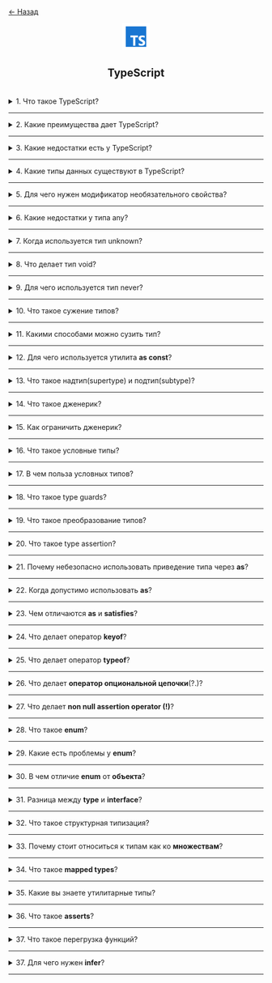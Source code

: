 <a href="../../../README.md">← Назад</a>

<div align="center">
  <img src="../../../src/assets/icons/icons-for-titles/ts.png">
  <h2>TypeScript</h2>
</div>
<br />

<details>
<summary><span>1. Что такое TypeScript?</span></summary>
<br />

**TypeScript** — это надмножество JavaScript, добавляющее в него поддержку статической типизации

</details>

---

<details>
<summary><span>2. Какие преимущества дает TypeScript?</span></summary>
<br />

- Статическая типизация помогает находить ошибки на этапе разработки
- Улучшает читаемость и поддерживаемость кода
- Обеспечивает более качественную поддержку IDE (автодополнение, рефакторинг)
- Позволяет безопасно рефакторить крупные проекты
- Упрощает документирование кода через типы
- Улучшает командную разработку благодаря явным контрактам
- Обратная совместимость с JavaScript
- Поддержка современных возможностей ECMAScript
- Возможность постепенного внедрения в проект

</details>

---

<details>
<summary><span>3. Какие недостатки есть у TypeScript?</span></summary>
<br />

- Нужна компиляция в JavaScript — добавляет шаг в сборке.
- Типизация требует времени — код пишется дольше.
- Порог входа выше, особенно для новичков.
- Код становится больше — из-за описания типов.
- Нужны доп. инструменты — компилятор, конфиги и т.п.
- Не все библиотеки типизированы корректно — возможны ошибки.
- Сложные типы могут запутать — особенно при чрезмерном использовании.
- Типы не гарантируют безопасность — можно обойти через `any`.

</details>

---

<details>
<summary><span>4. Какие типы данных существуют в TypeScript?</span></summary>
<br />

Вот краткая структура типов данных в **TypeScript**:

1. **Примитивные типы**  
   – string  
   – number  
   – boolean  
   – bigint  
   – symbol  
   – null  
   – undefined

2. **Специальные типы**  
   – any  
   – unknown  
   – never  
   – void

3. **Составные типы**  
   – интерфейсы (`interface`)  
   – типы (`type`)

4. **Union и Intersection типы**  
   – объединение (`|`)  
   – пересечение (`&`)

5. **Литеральные типы**  
   – строковые  
   – числовые  
   – булевы  
   – шаблонные  
   – составные литералы

6. **Обобщённые типы (Generics)**

</details>

---

<details>
<summary><span>5. Для чего нужен модификатор необязательного свойства?</span></summary>
<br />

Модификатор необязательного свойства (`?`) позволяет указать, что свойство объекта может отсутствовать. Это полезно, когда некоторые поля являются опциональными.

</details>

---

<details>
<summary><span>6. Какие недостатки у типа any?</span></summary>
<br />

1. Отключает проверку типов — возможны ошибки во время выполнения.
2. Снижает безопасность и надёжность кода.
3. Усложняет рефакторинг и автодополнение — IDE теряет информацию о типах.
4. Ухудшает читаемость — непонятно, какие данные ожидаются.
5. Скрывает реальные проблемы с типами.
6. Снижает долгосрочную поддержку — код становится труднее сопровождать.

</details>

---

<details>
<summary><span>7. Когда используется тип unknown?</span></summary>
<br />

`unknown` — это безопасная альтернатива `any`, которую используют, когда тип данных заранее неизвестен и требует проверки перед использованием.

</details>

---

<details>
<summary><span>8. Что делает тип void?</span></summary>
<br />

Тип `void` используется для указания, что функция не возвращает значения

</details>

---

<details>
<summary><span>9. Для чего используется тип never?</span></summary>
<br />

Тип `never` используется для обозначения значений, которые никогда не возникают.

Например:

1. В функциях, которые не завершаются нормально — например, выбрасывают исключение или зацикливаются бесконечно.
2. В проверках на исчерпывающие варианты — как в `switch-case`, чтобы убедиться, что обработаны все возможные типы.
3. В условных типах с `infer` — для извлечения, исключения или проверки типов, основанных на значении

</details>

---

<details>
<summary><span>10. Что такое сужение типов?</span></summary>
<br />

Это процесс уточнения неизвестного или объединённого типа до более конкретного значения на основе условий в коде.

</details>

---

<details>
<summary><span>11. Какими способами можно сузить тип?</span></summary>
<br />

1. `typeof` — проверка примитивных типов
2. `in` — проверка наличия свойства в объекте
3. `instanceof` — проверка принадлежности к классу
4. Пользовательские type guards — с использованием функций с `is`
5. Дискриминантные объединения — по уникальному свойству
6. Проверка на `null` и `undefined`
7. Проверка на истинность/ложность — для исключения falsy-значений
8. Сравнение с литеральными значениями

</details>

---

<details>
<summary><span>12. Для чего используется утилита <b>as const</b>?</span></summary>
<br />

Утилита `as const` используется для превращения значения в **неизменяемый литеральный тип**, делая все его свойства `readonly`.

```ts
const status = {
	success: 'SUCCESS',
	error: 'ERROR',
} as const;
```

</details>

---

<details>
<summary><span>13. Что такое надтип(supertype) и подтип(subtype)?</span></summary>
<br />

**Надтип (supertype)** — это более общий тип, который охватывает множество значений и может включать в себя другие, более специфичные типы.

**Подтип (subtype)** — это частный случай надтипа, который соответствует его структуре и может быть использован там, где ожидается надтип.

Проще говоря:

> **Подтип можно передать туда, где ожидается надтип, но не наоборот.**

Например, `string` — подтип `string | number`, потому что он соответствует более широкому объединению.

</details>

---

<details>
<summary><span>14. Что такое дженерик?</span></summary>
<br />

**Дженерик (Generic)** — это параметризованный тип, который позволяет писать код, работающий с разными типами данных, сохраняя при этом типобезопасность.

</details>

---

<details>
<summary><span>15. Как ограничить дженерик?</span></summary>
<br />

Дженерики можно ограничить с помощью ключевого слова `extends`. Это позволяет указать, что тип-параметр должен быть подтипом определенного типа.

</details>

---

<details>
<summary><span>16. Что такое условные типы?</span></summary>
<br />

Это типы, которые определяются на основе условия: они принимают одно значение, если условие истинно, и другое — если ложно.

Работают по принципу A extends **B ? X : Y**, где результат зависит от того, соответствует ли тип A типу B.

</details>

---

<details>
<summary><span>17. В чем польза условных типов?</span></summary>
<br />

1. **Гибкости типов** — позволяют задавать типы динамически, в зависимости от других.
2. **Типобезопасности** — помогают точнее контролировать типы на основе условий.
3. **Упрощения логики типов** — позволяют выразить сложные конструкции проще, чем через `union`.
4. **Создания utility-типов** — большинство встроенных служебных типов TypeScript основаны на условных.
5. **Проверки типов** — позволяют валидировать типы и ветвить поведение на уровне типовой системы.

</details>

---

<details>
<summary><span>18. Что такое type guards?</span></summary>
<br />

**Type guards** — это конструкции в TypeScript, которые позволяют определить точный тип переменной во время выполнения и сужать её тип внутри блока кода, обеспечивая безопасную работу с данными.

</details>

---

<details>
<summary><span>19. Что такое преобразование типов?</span></summary>
<br />

**Преобразование типов** — это процесс приведения значения одного типа к другому, чтобы его можно было использовать в соответствующем контексте.

В TypeScript бывает:

- **Неявное (implicit)** — TypeScript сам преобразует тип, например:

  ```ts
  const num = '5' as any;
  const doubled = num * 2; // num стал числом
  ```

- **Явное (explicit / type assertion)** — ты сам указываешь, к какому типу нужно привести:
  ```ts
  const value = input as string;
  ```

</details>

---

<details>
<summary><span>20. Что такое type assertion?</span></summary>
<br />

**Type assertion** в TypeScript — это способ _явно привести значение к нужному типу_, когда ты уверен, что знаешь его точнее, чем компилятор.

Пример приведения типа с помощью `as`:

```ts
const someValue: unknown = 'Hello, TypeScript';

const strLength = (someValue as string).length;

console.log(strLength); // 17
```

</details>

---

<details>
<summary><span>21. Почему небезопасно использовать приведение типа через <b>as</b>?</span></summary>
<br />

Использование `as` в TypeScript может быть небезопасным, потому что оно принудительно указывает тип, не проверяя соответствие значения — это может привести к ошибкам во время выполнения. Такой подход отключает типовую защиту, ради которой используется TypeScript.

</details>

---

<details>
<summary><span>22. Когда допустимо использовать <b>as</b>?</span></summary>
<br />

Использовать `as` допустимо, когда:

1. **Ты точно знаешь тип значения**, а TypeScript не может его вывести:

   ```ts
   const input = document.getElementById('email') as HTMLInputElement;
   input.value = 'example@example.com';
   ```

2. **Ты работаешь с `unknown` или `any`**, но уже проверил тип вручную:

   ```ts
   function handle(value: unknown) {
   	if (typeof value === 'string') {
   		const length = (value as string).length;
   	}
   }
   ```

3. **После `JSON.parse` или внешних данных**, когда тип известен только тебе:

   ```ts
   const user = JSON.parse(data) as User;
   ```

4. **Когда нужно принудительно привести несовместимые типы через `unknown`**:
   ```ts
   const point = { x: 1, y: 2 } as unknown as [number, number];
   ```

</details>

---

<details>
<summary><span>23. Чем отличаются <b>as</b> и <b>satisfies</b>?</span></summary>
<br />

**`as` — приведение типа (type assertion):**

- Позволяет явно указать тип значения вручную.
- Не проверяет фактическое соответствие типа.
- Обрезает лишние свойства и **может потерять точные типы**.
- Используется, когда:
  - нужно "подсказать" тип компилятору;
  - работаешь с `unknown` или `any`;
  - нужно привести несовместимые типы через `as unknown as`.

---

**`satisfies` — проверка соответствия типу (type constraint):**

- Проверяет, соответствует ли объект указанному типу.
- **Сохраняет точные типы и дополнительные поля**.
- Не приводит значение к типу — только проверяет на этапе компиляции.
- Используется, когда:
  - нужна проверка соответствия типу без потери информации;
  - важно сохранить узкие типы (например, `readonly`, `const`);
  - задаются объектные литералы или конфигурации.

</details>

---

<details>
<summary><span>24. Что делает оператор <b>keyof</b>?</span></summary>
<br />

Оператор `keyof` в TypeScript возвращает множество ключей переданного типа объекта в виде объединения строковых литералов.

</details>

---

<details>
<summary><span>25. Что делает оператор <b>typeof</b>?</span></summary>
<br />

Оператор `typeof` в TypeScript возвращает строку, указывающую тип примитивного значения или используется на этапе типизации для получения типа переменной.

</details>

---

<details>
<summary><span>26. Что делает <b>оператор опциональной цепочки</b>(?.)?</span></summary>
<br />

Оператор опциональной цепочки `?.` позволяет безопасно обращаться к свойствам или методам объекта, которые могут быть `null` или `undefined`, без выброса ошибки.

</details>

---

<details>
<summary><span>27. Что делает <b>non null assertion operator (!)</b>?</span></summary>
<br />

Оператор `!` (non-null assertion) в TypeScript говорит компилятору, что значение **точно не `null` и не `undefined`**, и позволяет обращаться к его свойствам без ошибок проверки типов.

</details>

---

<details>
<summary><span>28. Что такое <b>enum</b>?</span></summary>
<br />

`enum` (перечисление) в TypeScript — это способ задать набор именованных констант, которым автоматически присваиваются числовые или строковые значения.

</details>

---

<details>
<summary><span>29. Какие есть проблемы у <b>enum</b>?</span></summary>
<br />

- Неявное поведение при компиляции — создаёт дополнительный JS-код.
- Не работает с `const`-контекстом — не даёт жёсткой типизации как `as const`.
- Может приводить к ошибкам при сравнении строковых значений (особенно при сериализации).
- Не поддерживает автодополнение значений в некоторых случаях.
- Хуже интегрируется с современными инструментами (`const enum` требует спецнастроек).

💡 Альтернатива — использовать `as const` с объектами или строковыми литералами.

</details>

---

<details>
<summary><span>30. В чем отличие <b>enum</b> от <b>объекта</b>?</span></summary>
<br />

**`enum`** и обычный объект в TypeScript различаются по поведению, назначению и результату компиляции:

- **`enum`**:

  - создаёт специальную структуру с именованными значениями (числовыми или строковыми);
  - поддерживает **обратное сопоставление** (только для числовых `enum`);
  - генерирует **дополнительный JavaScript-код** (объект на уровне runtime);
  - может использоваться как тип, но **не всегда защищает от присваивания произвольных значений**;
  - подходит для случаев, где важно наличие значений на runtime.

- **объект (`as const`)**:

  - проще, не создаёт лишнего кода в JS;
  - совместим с `as const`, что даёт **строгую литеральную типизацию**;
  - не поддерживает обратное сопоставление;
  - идеален для конфигураций, API-констант и сериализации;
  - позволяет получить **перечисление значений** через `keyof typeof`.

💡 Если нужна лёгкость, типобезопасность и работа только на уровне типов — лучше использовать объект с `as const`. Если важно наличие значений во время выполнения — можно использовать `enum`.

</details>

---

<details>
<summary><span>31. Разница между <b>type</b> и <b>interface</b>?</span></summary>
<br />

- **`interface`**:

  - предназначен в первую очередь для описания структур объектов и классов;
  - поддерживает расширение через `extends` и реализацию в классах через `implements`;
  - поддерживает **декларативное слияние** — интерфейсы с одинаковым именем автоматически объединяются;
  - предпочтителен, когда нужно моделировать публичный API объекта или класса.

- **`type`**:

  - создаёт псевдонимы **любых типов**: примитивов, объединений (`|`), пересечений (`&`), кортежей, функций и т.д.;
  - не поддерживает слияние по имени;
  - более гибок и мощен при работе со сложными типами и их комбинациями.

💡 В современном TypeScript они во многом взаимозаменяемы. Обычно `interface` используется для описания объектов и классов, а `type` — для более общих и сложных типов.

</details>

---

<details>
<summary><span>32. Что такое структурная типизация?</span></summary>
<br />

**Структурная типизация** — это принцип, при котором типы считаются совместимыми, если у них **совпадает структура**, независимо от имени типа или интерфейса.

В TypeScript это означает, что объект подходит под интерфейс, если он содержит **все необходимые свойства с нужными типами**, даже без явной реализации. Такой подход напоминает концепцию _duck typing_:
**"Если что-то выглядит как тип и ведёт себя как тип — оно и есть этот тип."**

</details>

---

<details>
<summary><span>33. Почему стоит относиться к типам как ко <b>множествам</b>?</span></summary>
<br />

В TypeScript типы удобно рассматривать как **множества возможных значений**, что позволяет легче понимать операции над ними:

- **объединение** (`|`) — объединяет множества значений;
- **пересечение** (`&`) — создаёт множество, общее для обоих типов;
- **наследование** (`extends`) — работает как отношение подмножества;
- **`never`** — представляет пустое множество.

Такой подход помогает интуитивно рассуждать о типах, совместимости и преобразованиях.
💡 Мышление через множества делает систему типов более предсказуемой, логичной и удобной при проектировании сложных типов.

</details>

---

<details>
<summary><span>34. Что такое <b>mapped types</b>?</span></summary>
<br />

**Mapped types** — это способ создавать новые типы на основе существующих, перебирая их ключи с помощью конструкции `in` и трансформируя каждое свойство по заданному шаблону.

Например:

```ts
type Readonly<T> = {
	readonly [K in keyof T]: T[K];
};
```

</details>

---

<details>
<summary><span>35. Какие вы знаете утилитарные типы?</span></summary>
<br />

- `Partial<T>` — делает все свойства типа необязательными.
- `Required<T>` — делает все свойства обязательными.
- `Readonly<T>` — делает все свойства только для чтения.
- `Pick<T, K>` — выбирает указанные свойства из типа.
- `Omit<T, K>` — исключает указанные свойства из типа.
- `Exclude<T, U>` — исключает из `T` те типы, что входят в `U`.
- `Extract<T, U>` — извлекает из `T` те типы, что входят в `U`.
- `Record<K, T>` — создаёт объект с ключами `K` и значениями типа `T`.
- `NonNullable<T>` — исключает `null` и `undefined` из типа.
- `ReturnType<T>` — получает тип возвращаемого значения функции.
- `Parameters<T>` — получает типы параметров функции в виде кортежа.
- `Awaited<T>` — извлекает тип из `Promise` (или цепочки `Promise`).

</details>

---

<details>
<summary><span>36. Что такое <b>asserts</b>?</span></summary>
<br />

`asserts` — это ключевое слово в TypeScript, используемое в сигнатуре функции, чтобы указать: если функция завершается без ошибки, то указанный тип можно считать проверенным.

Такая функция называется **assertion function** и помогает сужать типы вручную.
Пример:

```ts
function assertIsString(value: unknown): asserts value is string {
	if (typeof value !== 'string') {
		throw new Error('Not a string');
	}
}
```

После вызова `assertIsString(value)` компилятор будет считать `value` строкой.

</details>

---

<details>
<summary><span>37. Что такое перегрузка функций?</span></summary>
<br />

**Перегрузка функций** — это возможность объявлять несколько сигнатур функции с одним именем, отличающихся типами и/или количеством параметров, чтобы TypeScript мог выбрать правильную версию при вызове в зависимости от переданных аргументов.

Реализация — одна функция с конкретным телом, которая обрабатывает все варианты.

Пример:

```ts
function parse(input: string): number;
function parse(input: number): string;
function parse(input: any): any {
	if (typeof input === 'string') {
		return Number(input);
	}
	if (typeof input === 'number') {
		return String(input);
	}
}
```

</details>

---

<details>
<summary><span>37. Для чего нужен <b>infer</b>?</span></summary><br />

Ключевое слово <code>infer</code> используется в условных типах TypeScript, чтобы вывести тип из структуры другого типа.

Это позволяет динамически извлекать вложенные типы и переиспользовать их.

Примеры:

```ts
// Извлекаем тип параметров функции
type Params<T> = T extends (...args: infer A) => any ? A : never;
// Результат: [x: number, y: number]
type ExampleParams = Params<(x: number, y: number) => void>;

// Извлекаем возвращаемый тип функции
type Return<T> = T extends (...args: any[]) => infer R ? R : never;
// Результат: string
type ExampleReturn = ReturnF<() => string>;
```

</details>

---

<!--
Декораторы
Отличие Omit от Exclude
Что такое прокси класс?

 -->

 <!-- <details>
<summary><span></span></summary>
<br />


</details>

--- -->

